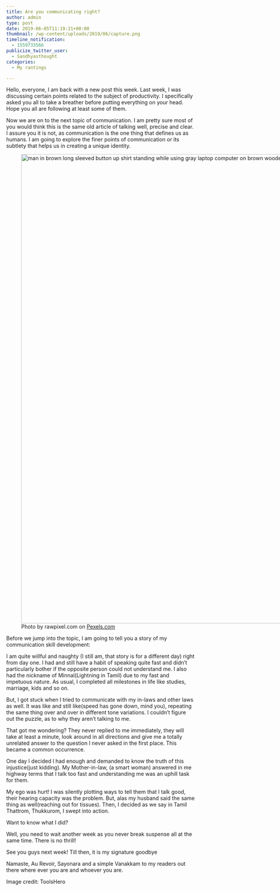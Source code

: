 ```yaml
---
title: Are you communicating right?
author: admin
type: post
date: 2019-06-05T11:19:21+00:00
thumbnail: /wp-content/uploads/2019/06/capture.png
timeline_notification:
  - 1559733566
publicize_twitter_user:
  - Sandhyasthought
categories:
  - My rantings

---
```

Hello, everyone, I am back with a new post this week. Last week, I was discussing certain points related to the subject of productivity. I specifically asked you all to take a breather before putting everything on your head. Hope you all are following at least some of them.

Now we are on to the next topic of communication. I am pretty sure most of you would think this is the same old article of talking well, precise and clear. I assure you it is not, as communication is the one thing that defines us as humans. I am going to explore the finer points of communication or its subtlety that helps us in creating a unique identity.

<figure id="attachment_media-55" aria-describedby="caption-attachment-media-55" style="width: 1880px" class="wp-caption alignnone"><img class="alignnone size-full wp-image-422" src="/wp-content/uploads/2019/06/pexels-photo-1120344.jpeg" alt="man in brown long sleeved button up shirt standing while using gray laptop computer on brown wooden table beside woman in gray long sleeved shirt sitting" width="1880" height="1253" srcset="/wp-content/uploads/2019/06/pexels-photo-1120344.jpeg 1880w, /wp-content/uploads/2019/06/pexels-photo-1120344-300x200.jpeg 300w, /wp-content/uploads/2019/06/pexels-photo-1120344-1024x682.jpeg 1024w, /wp-content/uploads/2019/06/pexels-photo-1120344-768x512.jpeg 768w, /wp-content/uploads/2019/06/pexels-photo-1120344-1536x1024.jpeg 1536w, /wp-content/uploads/2019/06/pexels-photo-1120344-1200x800.jpeg 1200w" sizes="(max-width: 1880px) 100vw, 1880px" /><figcaption id="caption-attachment-media-55" class="wp-caption-text">Photo by rawpixel.com on <a href="https://www.pexels.com/photo/man-in-brown-long-sleeved-button-up-shirt-standing-while-using-gray-laptop-computer-on-brown-wooden-table-beside-woman-in-gray-long-sleeved-shirt-sitting-1120344/" rel="nofollow">Pexels.com</a></figcaption></figure>

Before we jump into the topic, I am going to tell you a story of my communication skill development:

I am quite willful and naughty (I still am, that story is for a different day) right from day one. I had and still have a habit of speaking quite fast and didn&#8217;t particularly bother if the opposite person could not understand me. I also had the nickname of Minnal(Lightning in Tamil) due to my fast and impetuous nature. As usual, I completed all milestones in life like studies, marriage, kids and so on.

But, I got stuck when I tried to communicate with my in-laws and other laws as well. It was like and still like(speed has gone down, mind you), repeating the same thing over and over in different tone variations. I couldn&#8217;t figure out the puzzle, as to why they aren&#8217;t talking to me.

That got me wondering? They never replied to me immediately, they will take at least a minute, look around in all directions and give me a totally unrelated answer to the question I never asked in the first place. This became a common occurrence.

One day I decided I had enough and demanded to know the truth of this injustice(just kidding). My Mother-in-law, (a smart woman) answered in me highway terms that I talk too fast and understanding me was an uphill task for them.

My ego was hurt! I was silently plotting ways to tell them that I talk good, their hearing capacity was the problem. But, alas my husband said the same thing as well(reaching out for tissues). Then, I decided as we say in Tamil Thattrom, Thukkurom, I swept into action.

Want to know what I did?

Well, you need to wait another week as you never break suspense all at the same time. There is no thrill!

See you guys next week! Till then, it is my signature goodbye

Namaste, Au Revoir, Sayonara and a simple Vanakkam to my readers out there where ever you are and whoever you are.

Image credit: ToolsHero
